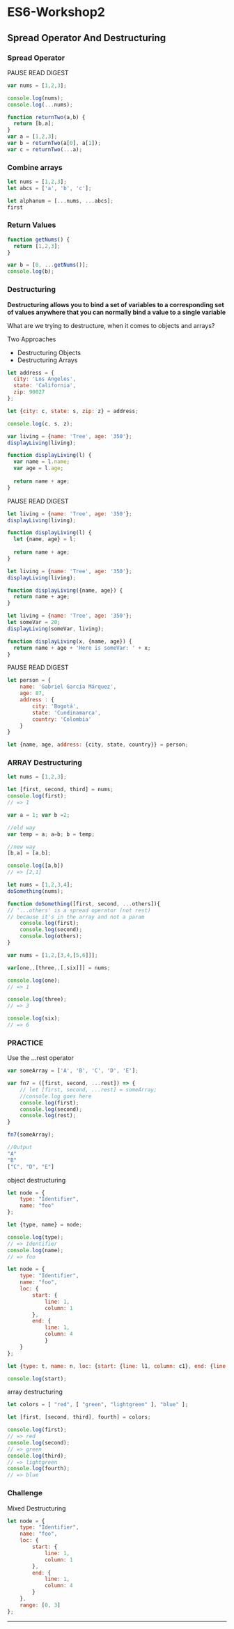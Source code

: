 # ES6-Workshop2

## Spread Operator And Destructuring 

### Spread Operator
PAUSE READ DIGEST

```javascript
var nums = [1,2,3];

console.log(nums);
console.log(...nums);
```

```javascript
function returnTwo(a,b) {
  return [b,a];
}
var a = [1,2,3];
var b = returnTwo(a[0], a[1]);
var c = returnTwo(...a);
```

### Combine arrays

```javascript
let nums = [1,2,3];
let abcs = ['a', 'b', 'c'];

let alphanum = [...nums, ...abcs];
first
```

### Return Values

```javascript
function getNums() {
  return [1,2,3];
}

var b = [0, ...getNums()];
console.log(b);
```

### Destructuring

**Destructuring allows you to bind a set of variables to a corresponding
set of values anywhere that you can normally bind a value to a single 
variable**

What are we trying to destructure, when it comes to objects and arrays?

Two Approaches 
  - Destructuring Objects
  - Destructuring Arrays

```javascript
let address = {
  city: 'Los Angeles',
  state: 'California',
  zip: 90027
};

let {city: c, state: s, zip: z} = address;

console.log(c, s, z);

```

```javascript
var living = {name: 'Tree', age: '350'};
displayLiving(living);

function displayLiving(l) {
  var name = l.name;
  var age = l.age;
  
  return name + age;
}
```

PAUSE READ DIGEST

```javascript
let living = {name: 'Tree', age: '350'};
displayLiving(living);

function displayLiving(l) {
  let {name, age} = l;
  
  return name + age;
}
```

```javascript
let living = {name: 'Tree', age: '350'};
displayLiving(living);

function displayLiving({name, age}) {
  return name + age;
}
```

```javascript
let living = {name: 'Tree', age: '350'};
let someVar = 20;
displayLiving(someVar, living);

function displayLiving(x, {name, age}) {
  return name + age + 'Here is someVar: ' + x;
}
```
PAUSE READ DIGEST

```javascript
let person = {
    name: 'Gabriel García Márquez',
    age: 87,
    address : {
        city: 'Bogotá',
        state: 'Cundinamarca',
        country: 'Colombia'
    }
}

let {name, age, address: {city, state, country}} = person;
```
### ARRAY Destructuring

```javascript
let nums = [1,2,3];

let [first, second, third] = nums;
console.log(first);
// => 1

```

```javascript
var a = 1; var b =2;

//old way
var temp = a; a=b; b = temp;

//new way
[b,a] = [a,b];

console.log([a,b])
// => [2,1]
```

```javascript
let nums = [1,2,3,4];
doSomething(nums);

function doSomething([first, second, ...others]){
// '...others' is a spread operator (not rest)
// because it's in the array and not a param
    console.log(first);
    console.log(second);
    console.log(others);
}
```

```javascript
var nums = [1,2,[3,4,[5,6]]];

var[one,,[three,,[,six]]] = nums;

console.log(one);
// => 1

console.log(three);
// => 3

console.log(six);
// => 6
```

### PRACTICE

Use the ...rest operator

```js
var someArray = ['A', 'B', 'C', 'D', 'E'];

var fn7 = ([first, second, ...rest]) => {
    // let [first, second, ...rest] = someArray;
    //console.log goes here
    console.log(first);
    console.log(second);
    console.log(rest);
}

fn7(someArray);

//Output
"A"
"B"
["C", "D", "E"]
```

object destructuring

```js
let node = { 
    type: "Identifier", 
    name: "foo" 
};

let {type, name} = node;

console.log(type);
// => Identifier
console.log(name);
// => foo

```
```js
let node = { 
    type: "Identifier", 
    name: "foo", 
    loc: { 
        start: { 
            line: 1, 
            column: 1 
        }, 
        end: { 
            line: 1,
            column: 4 
            }
    } 
};

let {type: t, name: n, loc: {start: {line: l1, column: c1}, end: {line: l2, column: c2}}} of node;

console.log(start);

```
array destructuring

```js
let colors = [ "red", [ "green", "lightgreen" ], "blue" ];

let [first, [second, third], fourth] = colors;

console.log(first);
// => red
console.log(second);
// => green
console.log(third);
// => lightgreen
console.log(fourth);
// => blue

```

### Challenge

Mixed Destructuring

```js
let node = { 
    type: "Identifier", 
    name: "foo", 
    loc: { 
        start: { 
            line: 1, 
            column: 1 
        }, 
        end: { 
            line: 1, 
            column: 4 
        } 
    },
    range: [0, 3] 
};
```
---

